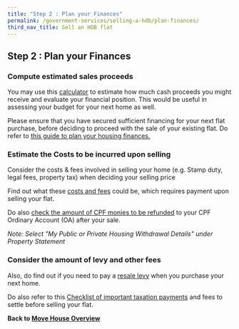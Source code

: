 ```yaml
---
title: "Step 2 : Plan your Finances"
permalink: /government-services/selling-a-hdb/plan-finances/
third_nav_title: Sell an HDB flat
---
```


## Step 2 : Plan your Finances

### Compute estimated sales proceeds

You may use this <a href="https://services2.hdb.gov.sg/webapp/BB24SaleProceedCalculator/BB24SSaleProceedsCalc" target="_blank">calculator</a> to estimate how much cash proceeds you might receive and evaluate your financial position. This would be useful in assessing your budget for your next home as well.

Please ensure that you have secured sufficient financing for your next flat purchase, before deciding to proceed with the sale of your existing flat. Do refer to <a href="https://www.hdb.gov.sg/cs/infoweb/residential/selling-a-flat/finance/planning" target="_blank">this guide to plan your housing finances.</a>


### Estimate the Costs to be incurred upon selling

Consider the costs & fees involved in selling your home (e.g. Stamp duty, legal fees, property tax) when deciding your selling price

Find out what these <a href="https://www.hdb.gov.sg/cs/infoweb/residential/selling-a-flat/finance/costs-and-fees" target="_blank">costs and fees</a> could be, which requires payment upon selling your flat.

Do also <a href="https://www.cpf.gov.sg/eSvc/Web/Schemes/PublicHousingWithdrawalStatement/Statement" target="_blank">check the amount of CPF monies to be refunded</a> to your CPF Ordinary Account (OA) after your sale.

*Note: Select "My Public or Private Housing Withdrawal Details" under Property Statement*


### Consider the amount of levy and other fees

Also, do find out if you need to pay a <a href="https://www.hdb.gov.sg/cs/infoweb/residential/selling-a-flat/financing/computing-your-estimated-sale-proceeds/selling-a-flat---resale-levy" target="_blank">resale levy</a> when you purchase your next home.

Do also refer to this <a href="https://www.iras.gov.sg/irashome/Property/Property-owners/Selling-renting-out-carrying-out-works/Selling-your-Property/" target="_blank">Checklist of important taxation payments</a> and fees to settle before selling your flat.

**Back to [Move House Overview](/government-services/move-house/overview/)**
